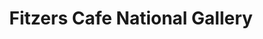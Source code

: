 ---
title: "Fitzers Cafe National Gallery"
address: "Millennium Wing National Gallery, Merrion Square, Dublin City Centre, Co. Dublin, Dublin 2"
tel: "+353 (0)16 63 3500"
county: "Dublin"
category: "Irish Restaurants"
type: "Content"
lat: "53.3414192199707"
lng: "-6.252036094665527"
---